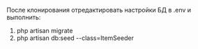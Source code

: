 После клонирования отредактировать настройки БД в .env и выполнить:
1. php artisan migrate
2. php artisan db:seed --class=ItemSeeder
